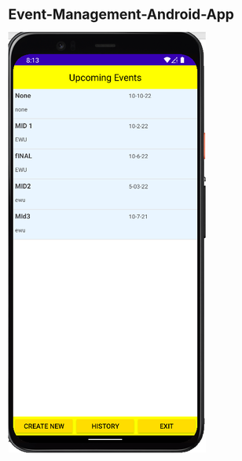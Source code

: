 # Event-Management-Android-App

![alt text](https://github.com/ShahadatAnik/Event-Management-Android-App/blob/master/images/Screenshot%202022-03-21%20201423.png)
